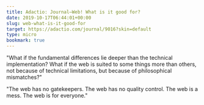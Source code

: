 ```yaml
---
title: Adactio: Journal—Web! What is it good for?
date: 2019-10-17T06:44:01+00:00
slug: web-what-is-it-good-for
target: https://adactio.com/journal/9016?skin=default
type: micro
bookmark: true
---
```

"What if the fundamental differences lie deeper than the technical implementation? What if the web is suited to some things more than others, not because of technical limitations, but because of philosophical mismatches?"

"The web has no gatekeepers. The web has no quality control. The web is a mess. The web is for everyone."